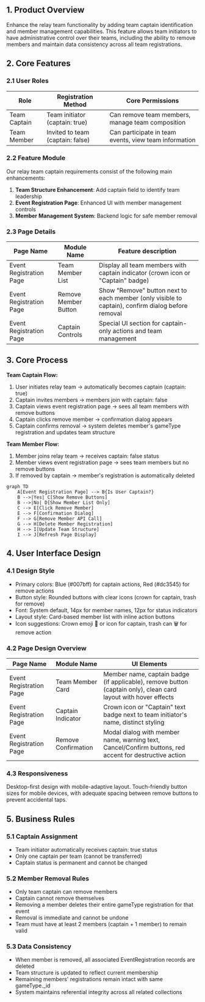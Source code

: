 ## 1. Product Overview
Enhance the relay team functionality by adding team captain identification and member management capabilities. This feature allows team initiators to have administrative control over their teams, including the ability to remove members and maintain data consistency across all team registrations.

## 2. Core Features

### 2.1 User Roles
| Role | Registration Method | Core Permissions |
|------|---------------------|------------------|
| Team Captain | Team initiator (captain: true) | Can remove team members, manage team composition |
| Team Member | Invited to team (captain: false) | Can participate in team events, view team information |

### 2.2 Feature Module
Our relay team captain requirements consist of the following main enhancements:
1. **Team Structure Enhancement**: Add captain field to identify team leadership
2. **Event Registration Page**: Enhanced UI with member management controls
3. **Member Management System**: Backend logic for safe member removal

### 2.3 Page Details
| Page Name | Module Name | Feature description |
|-----------|-------------|---------------------|
| Event Registration Page | Team Member List | Display all team members with captain indicator (crown icon or "Captain" badge) |
| Event Registration Page | Remove Member Button | Show "Remove" button next to each member (only visible to captain), confirm dialog before removal |
| Event Registration Page | Captain Controls | Special UI section for captain-only actions and team management |

## 3. Core Process

**Team Captain Flow:**
1. User initiates relay team → automatically becomes captain (captain: true)
2. Captain invites members → members join with captain: false
3. Captain views event registration page → sees all team members with remove buttons
4. Captain clicks remove member → confirmation dialog appears
5. Captain confirms removal → system deletes member's gameType registration and updates team structure

**Team Member Flow:**
1. Member joins relay team → receives captain: false status
2. Member views event registration page → sees team members but no remove buttons
3. If removed by captain → member's registration is automatically deleted

```mermaid
graph TD
    A[Event Registration Page] --> B{Is User Captain?}
    B -->|Yes| C[Show Remove Buttons]
    B -->|No| D[Show Member List Only]
    C --> E[Click Remove Member]
    E --> F[Confirmation Dialog]
    F --> G[Remove Member API Call]
    G --> H[Delete Member Registration]
    H --> I[Update Team Structure]
    I --> J[Refresh Page Display]
```

## 4. User Interface Design

### 4.1 Design Style
- Primary colors: Blue (#007bff) for captain actions, Red (#dc3545) for remove actions
- Button style: Rounded buttons with clear icons (crown for captain, trash for remove)
- Font: System default, 14px for member names, 12px for status indicators
- Layout style: Card-based member list with inline action buttons
- Icon suggestions: Crown emoji 👑 or icon for captain, trash can 🗑️ for remove action

### 4.2 Page Design Overview
| Page Name | Module Name | UI Elements |
|-----------|-------------|-------------|
| Event Registration Page | Team Member Card | Member name, captain badge (if applicable), remove button (captain only), clean card layout with hover effects |
| Event Registration Page | Captain Indicator | Crown icon or "Captain" text badge next to team initiator's name, distinct styling |
| Event Registration Page | Remove Confirmation | Modal dialog with member name, warning text, Cancel/Confirm buttons, red accent for destructive action |

### 4.3 Responsiveness
Desktop-first design with mobile-adaptive layout. Touch-friendly button sizes for mobile devices, with adequate spacing between remove buttons to prevent accidental taps.

## 5. Business Rules

### 5.1 Captain Assignment
- Team initiator automatically receives captain: true status
- Only one captain per team (cannot be transferred)
- Captain status is permanent and cannot be changed

### 5.2 Member Removal Rules
- Only team captain can remove members
- Captain cannot remove themselves
- Removing a member deletes their entire gameType registration for that event
- Removal is immediate and cannot be undone
- Team must have at least 2 members (captain + 1 member) to remain valid

### 5.3 Data Consistency
- When member is removed, all associated EventRegistration records are deleted
- Team structure is updated to reflect current membership
- Remaining members' registrations remain intact with same gameType._id
- System maintains referential integrity across all related collections
